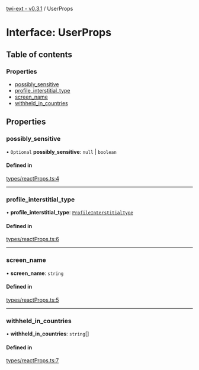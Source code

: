 [twi-ext - v0.3.1](../README.md) / UserProps

# Interface: UserProps

## Table of contents

### Properties

- [possibly\_sensitive](UserProps.md#possibly_sensitive)
- [profile\_interstitial\_type](UserProps.md#profile_interstitial_type)
- [screen\_name](UserProps.md#screen_name)
- [withheld\_in\_countries](UserProps.md#withheld_in_countries)

## Properties

### possibly\_sensitive

• `Optional` **possibly\_sensitive**: ``null`` \| `boolean`

#### Defined in

[types/reactProps.ts:4](https://github.com/Robot-Inventor/twi-ext/blob/cd60163fd54e84e4f6c92643b64a6ba4541a1862/src/types/reactProps.ts#L4)

___

### profile\_interstitial\_type

• **profile\_interstitial\_type**: [`ProfileInterstitialType`](../README.md#profileinterstitialtype)

#### Defined in

[types/reactProps.ts:6](https://github.com/Robot-Inventor/twi-ext/blob/cd60163fd54e84e4f6c92643b64a6ba4541a1862/src/types/reactProps.ts#L6)

___

### screen\_name

• **screen\_name**: `string`

#### Defined in

[types/reactProps.ts:5](https://github.com/Robot-Inventor/twi-ext/blob/cd60163fd54e84e4f6c92643b64a6ba4541a1862/src/types/reactProps.ts#L5)

___

### withheld\_in\_countries

• **withheld\_in\_countries**: `string`[]

#### Defined in

[types/reactProps.ts:7](https://github.com/Robot-Inventor/twi-ext/blob/cd60163fd54e84e4f6c92643b64a6ba4541a1862/src/types/reactProps.ts#L7)

